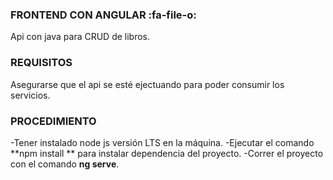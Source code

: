 ### FRONTEND CON ANGULAR :fa-file-o:
Api con java para CRUD de libros.

### REQUISITOS
Asegurarse que el api se esté ejectuando para poder consumir los servicios.


### PROCEDIMIENTO
-Tener instalado node js versión LTS en la máquina.
-Ejecutar el comando **npm install ** para instalar dependencia del proyecto.
-Correr el proyecto con el comando **ng serve**.



